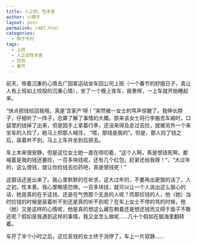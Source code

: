 ```yaml
---
title: 人之初，性本善
author: 小嫦子
layout: post
permalink: /487.html
categories:
  - 嫦子专栏
tags:
  - 上班
  - 人之初性本善
  - 捡钱
  - 春节
---
```

前天，带着沉重的心情去广园客运站坐车回公司上班（一个春节的舒服日子，真让人有上班如上坟般的沉重心情），坐了一个晚上夜车，疲惫呀，一上车就开始睡起来。

“快点把钱给回我哦，真是‘含家产’呀！”突然被一女士的骂声惊醒了。我伸长脖子，仔细听了一阵子，总算了解了事情的大概。原来该女士将行李搬去车厢时，口袋里的钱掉了出来，但是因手上拿着行李，还没来得及走过去捡，就被另外一个来坐车的人捡了。她马上把那人喊住， “喂，那钱是我的”。但是，那人捡了钱之后，装着听不到，马上上车并坐到后排去。  


  
车上本来很安静，但是这位女士她一直在唠叨着，“这个人啊，真是恨钱死啊，都喊着是我的钱还要捡，一百多块钱呢，还有几个红包，赶紧还给我呀！”、“大过年的，这么恨钱，就让你捡钱去捡药吧，真是恨钱死！”

这狠话还是出来了。我心里默默的在祈求，这大过年的，不要再出更狠的话了。人之初，性本善。我心里略感恐惧，一百多块钱，就可以让一个人说出这么狠心的话，她是真的在乎这钱，还是在气愤那个无良的人呢？而那捡钱的人，他（她）当时捡钱的时候是装着听不到还是真的听不到呢？在车上女士不停的骂的时候，他（她）又是这样的心情呢，他是真的想这么藏在赖着还是想还钱而又碍于面子不敢还呢？假如是我遇到这样的事情，我又会怎么做呢……几十个假如在脑海里翻转着。

车开了半个小时之后，这位丢钱的女士终于消停了，车上一片寂静……